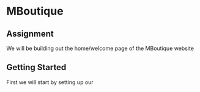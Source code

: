 # MBoutique

## Assignment
We will be building out the home/welcome page of the MBoutique website

## Getting Started
First we will start by setting up our 
